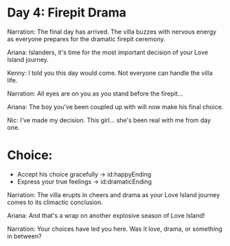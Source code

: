 # Day 4: Firepit Drama

Narration: The final day has arrived. The villa buzzes with nervous energy as everyone prepares for the dramatic firepit ceremony.

Ariana: Islanders, it's time for the most important decision of your Love Island journey.

Kenny: I told you this day would come. Not everyone can handle the villa life.

Narration: All eyes are on you as you stand before the firepit...

Ariana: The boy you've been coupled up with will now make his final choice.

Nic: I've made my decision. This girl... she's been real with me from day one.

# Choice:
- Accept his choice gracefully → id:happyEnding
- Express your true feelings → id:dramaticEnding

Narration: The villa erupts in cheers and drama as your Love Island journey comes to its climactic conclusion.

Ariana: And that's a wrap on another explosive season of Love Island!

Narration: Your choices have led you here. Was it love, drama, or something in between?
